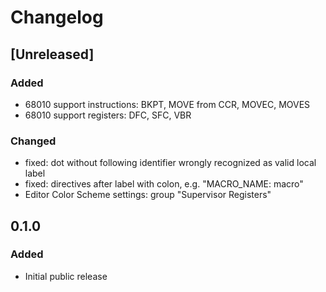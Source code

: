 # Changelog

## [Unreleased]

### Added

- 68010 support instructions: BKPT, MOVE from CCR, MOVEC, MOVES
- 68010 support registers: DFC, SFC, VBR

### Changed

- fixed: dot without following identifier wrongly recognized as valid local label
- fixed: directives after label with colon, e.g. "MACRO_NAME: macro"
- Editor Color Scheme settings: group "Supervisor Registers"            

## 0.1.0

### Added

- Initial public release
